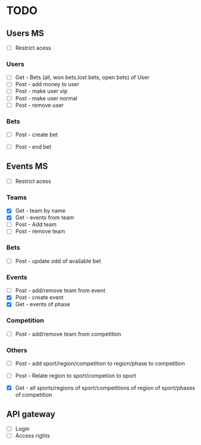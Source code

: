 # TODO

## Users MS
- [ ] Restrict acess 
### Users
- [ ] Get - Bets (all, won bets,lost bets, open bets) of User 
- [ ] Post - add money to user
- [ ] Post - make user vip
- [ ] Post - make user normal
- [ ] Post - remove user
### Bets
- [ ] Post - create bet
- [ ] Post - end bet


## Events MS
- [ ] Restrict acess 
### Teams 
- [x] Get - team by name
- [x] Get - events from team
- [ ] Post - Add team
- [ ] Post - remove team
### Bets
- [ ] Post - update odd of available bet
### Events
- [ ] Post - add/remove team from event
- [x] Post - create event
- [x] Get - events of phase 
### Competition
- [ ] Post - add/remove team from competition
### Others
- [ ] Post - add sport/region/competition to region/phase to competition
- [ ] Post - Relate region to sport/competion to sport
- [x] Get  - all sports/regions of sport/competitions of region of sport/phases of competition


## API gateway
- [ ] Login
- [ ] Access rights
